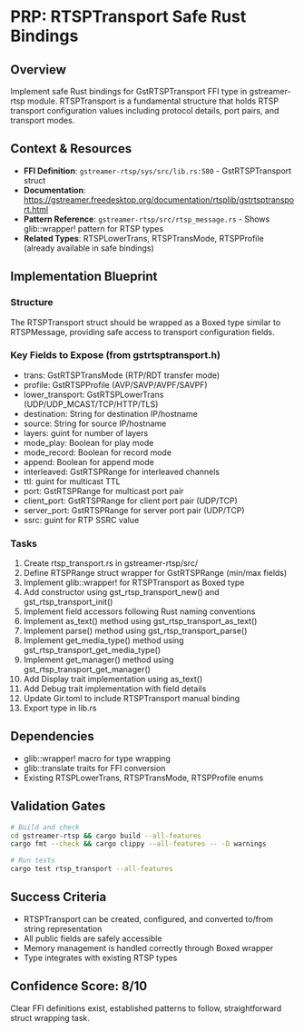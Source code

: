 # PRP: RTSPTransport Safe Rust Bindings

## Overview
Implement safe Rust bindings for GstRTSPTransport FFI type in gstreamer-rtsp module. RTSPTransport is a fundamental structure that holds RTSP transport configuration values including protocol details, port pairs, and transport modes.

## Context & Resources
- **FFI Definition**: `gstreamer-rtsp/sys/src/lib.rs:580` - GstRTSPTransport struct
- **Documentation**: https://gstreamer.freedesktop.org/documentation/rtsplib/gstrtsptransport.html
- **Pattern Reference**: `gstreamer-rtsp/src/rtsp_message.rs` - Shows glib::wrapper! pattern for RTSP types
- **Related Types**: RTSPLowerTrans, RTSPTransMode, RTSPProfile (already available in safe bindings)

## Implementation Blueprint

### Structure
The RTSPTransport struct should be wrapped as a Boxed type similar to RTSPMessage, providing safe access to transport configuration fields.

### Key Fields to Expose (from gstrtsptransport.h)
- trans: GstRTSPTransMode (RTP/RDT transfer mode)
- profile: GstRTSPProfile (AVP/SAVP/AVPF/SAVPF)
- lower_transport: GstRTSPLowerTrans (UDP/UDP_MCAST/TCP/HTTP/TLS)
- destination: String for destination IP/hostname
- source: String for source IP/hostname
- layers: guint for number of layers
- mode_play: Boolean for play mode
- mode_record: Boolean for record mode
- append: Boolean for append mode
- interleaved: GstRTSPRange for interleaved channels
- ttl: guint for multicast TTL
- port: GstRTSPRange for multicast port pair
- client_port: GstRTSPRange for client port pair (UDP/TCP)
- server_port: GstRTSPRange for server port pair (UDP/TCP)
- ssrc: guint for RTP SSRC value

### Tasks
1. Create rtsp_transport.rs in gstreamer-rtsp/src/
2. Define RTSPRange struct wrapper for GstRTSPRange (min/max fields)
3. Implement glib::wrapper! for RTSPTransport as Boxed type
4. Add constructor using gst_rtsp_transport_new() and gst_rtsp_transport_init()
5. Implement field accessors following Rust naming conventions
6. Implement as_text() method using gst_rtsp_transport_as_text()
7. Implement parse() method using gst_rtsp_transport_parse()
8. Implement get_media_type() method using gst_rtsp_transport_get_media_type()
9. Implement get_manager() method using gst_rtsp_transport_get_manager()
10. Add Display trait implementation using as_text()
11. Add Debug trait implementation with field details
12. Update Gir.toml to include RTSPTransport manual binding
13. Export type in lib.rs

## Dependencies
- glib::wrapper! macro for type wrapping
- glib::translate traits for FFI conversion
- Existing RTSPLowerTrans, RTSPTransMode, RTSPProfile enums

## Validation Gates
```bash
# Build and check
cd gstreamer-rtsp && cargo build --all-features
cargo fmt --check && cargo clippy --all-features -- -D warnings

# Run tests
cargo test rtsp_transport --all-features
```

## Success Criteria
- RTSPTransport can be created, configured, and converted to/from string representation
- All public fields are safely accessible
- Memory management is handled correctly through Boxed wrapper
- Type integrates with existing RTSP types

## Confidence Score: 8/10
Clear FFI definitions exist, established patterns to follow, straightforward struct wrapping task.